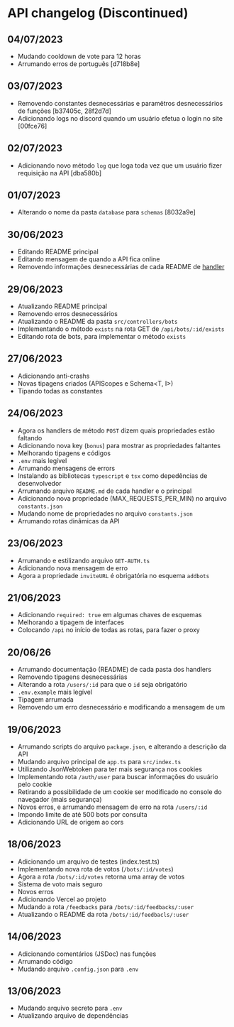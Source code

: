 # API changelog (Discontinued)

## 04/07/2023

- Mudando cooldown de vote para 12 horas
- Arrumando erros de português \[d718b8e]

## 03/07/2023

- Removendo constantes desnecessárias e paramêtros desnecessários de funções \[b37405c, 28f2d7d]
- Adicionando logs no discord quando um usuário efetua o login no site \[00fce76]

## 02/07/2023

- Adicionando novo método `log` que loga toda vez que um usuário fizer requisição na API \[dba580b]

## 01/07/2023

- Alterando o nome da pasta `database` para `schemas` \[8032a9e]

## 30/06/2023

- Editando README principal
- Editando mensagem de quando a API fica online
- Removendo informações desnecessárias de cada README de [handler](src/controllers)

## 29/06/2023

- Atualizando README principal
- Removendo erros desnecessários
- Atualizando o README da pasta `src/controllers/bots`
- Implementando o método `exists` na rota GET de `/api/bots/:id/exists`
- Editando rota de bots, para implementar o método `exists`

## 27/06/2023

- Adicionando anti-crashs
- Novas tipagens criados (APIScopes e Schema<T, I>)
- Tipando todas as constantes

## 24/06/2023

- Agora os handlers de método `POST` dizem quais propriedades estão faltando
- Adicionando nova key (`bonus`) para mostrar as propriedades faltantes
- Melhorando tipagens e códigos
- `.env` mais legível
- Arrumando mensagens de errors
- Instalando as bibliotecas `typescript` e `tsx` como depedências de desenvolvedor
- Arrumando arquivo `README.md` de cada handler e o principal
- Adicionando nova propriedade (MAX_REQUESTS_PER_MIN) no arquivo `constants.json`
- Mudando nome de propriedades no arquivo `constants.json`
- Arrumando rotas dinâmicas da API

## 23/06/2023

- Arrumando e estilizando arquivo `GET-AUTH.ts`
- Adicionando nova mensagem de erro
- Agora a propriedade `inviteURL` é obrigatória no esquema `addbots`

## 21/06/2023

- Adicionando `required: true` em algumas chaves de esquemas
- Melhorando a tipagem de interfaces
- Colocando `/api` no início de todas as rotas, para fazer o proxy

## 20/06/26

- Arrumando documentação (README) de cada pasta dos handlers
- Removendo tipagens desnecessárias
- Alterando a rota `/users/:id` para que o `id` seja obrigatório
- `.env.example` mais legível
- Tipagem arrumada
- Removendo um erro desnecessário e modificando a mensagem de um

## 19/06/2023

- Arrumando scripts do arquivo `package.json`, e alterando a descrição da API
- Mudando arquivo principal de `app.ts` para `src/index.ts`
- Utilizando JsonWebtoken para ter mais segurança nos cookies
- Implementando rota `/auth/user` para buscar informações do usuário pelo cookie
- Retirando a possibilidade de um cookie ser modificado no console do navegador (mais segurança)
- Novos erros, e arrumando mensagem de erro na rota `/users/:id`
- Impondo limite de até 500 bots por consulta
- Adicionando URL de origem ao cors

## 18/06/2023

- Adicionando um arquivo de testes (index.test.ts)
- Implementando nova rota de votos (`/bots/:id/votes`)
- Agora a rota `/bots/:id/votes` retorna uma array de votos
- Sistema de voto mais seguro
- Novos erros
- Adicionando Vercel ao projeto
- Mudando a rota `/feedbacks` para `/bots/:id/feedbacks/:user`
- Atualizando o README da rota `/bots/:id/feedbacls/:user`

## 14/06/2023

- Adicionando comentários (JSDoc) nas funções
- Arrumando código
- Mudando arquivo `.config.json` para `.env`

## 13/06/2023

- Mudando arquivo secreto para `.env`
- Atualizando arquivo de dependências
